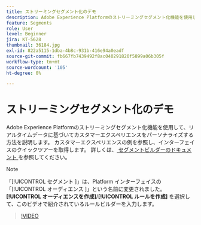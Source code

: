 ```yaml
---
title: ストリーミングセグメント化のデモ
description: Adobe Experience Platformのストリーミングセグメント化機能を使用して、リアルタイムデータに基づいてカスタマーエクスペリエンスをパーソナライズする方法を説明します。 カスタマーエクスペリエンスの例を参照し、インターフェイスのクイックツアーを取得します。
feature: Segments
role: User
level: Beginner
jira: KT-5628
thumbnail: 36184.jpg
exl-id: 822a5115-1dba-4b8c-931b-416e94a0eadf
source-git-commit: fb667fb7439492f8ac040291820f5899a06b305f
workflow-type: tm+mt
source-wordcount: '105'
ht-degree: 0%

---
```


# ストリーミングセグメント化のデモ

Adobe Experience Platformのストリーミングセグメント化機能を使用して、リアルタイムデータに基づいてカスタマーエクスペリエンスをパーソナライズする方法を説明します。 カスタマーエクスペリエンスの例を参照し、インターフェイスのクイックツアーを取得します。 詳しくは、[ セグメントビルダーのドキュメント ](https://experienceleague.adobe.com/docs/experience-platform/segmentation/ui/segment-builder.html?lang=ja) を参照してください。

>[!NOTE]
>
> 「[!UICONTROL  セグメント ]」は、Platform インターフェイスの「[!UICONTROL  オーディエンス ]」という名前に変更されました。 **[!UICONTROL オーディエンスを作成]**/**[!UICONTROL ルールを作成]** を選択して、このビデオで紹介されているルールビルダーを入力します。

>[!VIDEO](https://video.tv.adobe.com/v/36184?learn=on&enablevpops)



